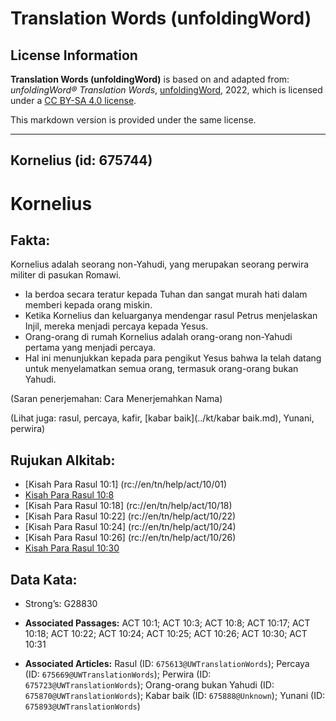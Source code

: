 # Translation Words (unfoldingWord)

## License Information

**Translation Words (unfoldingWord)** is based on and adapted from: _unfoldingWord® Translation Words_, [unfoldingWord](https://unfoldingword.org/utw), 2022, which is licensed under a [CC BY-SA 4.0 license](https://creativecommons.org/licenses/by-sa/4.0/legalcode.en).

This markdown version is provided under the same license.



--------------------------------

## Kornelius (id: 675744)

Kornelius
=========

Fakta:
------

Kornelius adalah seorang non\-Yahudi, yang merupakan seorang perwira militer di pasukan Romawi.

* Ia berdoa secara teratur kepada Tuhan dan sangat murah hati dalam memberi kepada orang miskin.
* Ketika Kornelius dan keluarganya mendengar rasul Petrus menjelaskan Injil, mereka menjadi percaya kepada Yesus.
* Orang\-orang di rumah Kornelius adalah orang\-orang non\-Yahudi pertama yang menjadi percaya.
* Hal ini menunjukkan kepada para pengikut Yesus bahwa Ia telah datang untuk menyelamatkan semua orang, termasuk orang\-orang bukan Yahudi.

(Saran penerjemahan: Cara Menerjemahkan Nama)

(Lihat juga: rasul, percaya, kafir, \[kabar baik](../kt/kabar baik.md), Yunani, perwira)

Rujukan Alkitab:
----------------

* \[Kisah Para Rasul 10:1] (rc://en/tn/help/act/10/01\)
* [Kisah Para Rasul 10:8](https://ref.ly/Acts0:0)
* \[Kisah Para Rasul 10:18] (rc://en/tn/help/act/10/18\)
* \[Kisah Para Rasul 10:22] (rc://en/tn/help/act/10/22\)
* \[Kisah Para Rasul 10:24] (rc://en/tn/help/act/10/24\)
* \[Kisah Para Rasul 10:26] (rc://en/tn/help/act/10/26\)
* [Kisah Para Rasul 10:30](https://ref.ly/Acts0:0)

Data Kata:
----------

* Strong’s: G28830

* **Associated Passages:** ACT 10:1; ACT 10:3; ACT 10:8; ACT 10:17; ACT 10:18; ACT 10:22; ACT 10:24; ACT 10:25; ACT 10:26; ACT 10:30; ACT 10:31
* **Associated Articles:** Rasul (ID: `675613@UWTranslationWords`); Percaya (ID: `675669@UWTranslationWords`); Perwira (ID: `675723@UWTranslationWords`); Orang-orang bukan Yahudi (ID: `675870@UWTranslationWords`); Kabar baik (ID: `675888@Unknown`); Yunani (ID: `675893@UWTranslationWords`)

